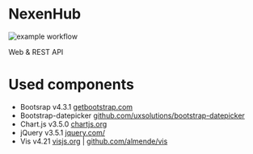 # NexenHub
![example workflow](https://github.com/Nexen-Tire/NexenHub/actions/workflows/dotnet.yml/badge.svg)

Web &amp; REST API

# Used components
* Bootsrap v4.3.1 [getbootstrap.com](https://getbootstrap.com/)
* Bootstrap-datepicker [github.com/uxsolutions/bootstrap-datepicker](https://github.com/uxsolutions/bootstrap-datepicker)
* Chart.js v3.5.0 [chartjs.org](https://www.chartjs.org)
* jQuery v3.5.1 [jquery.com/](https://jquery.com/)
* Vis v4.21 [visjs.org](https://visjs.org/) | [github.com/almende/vis](https://github.com/almende/vis)
